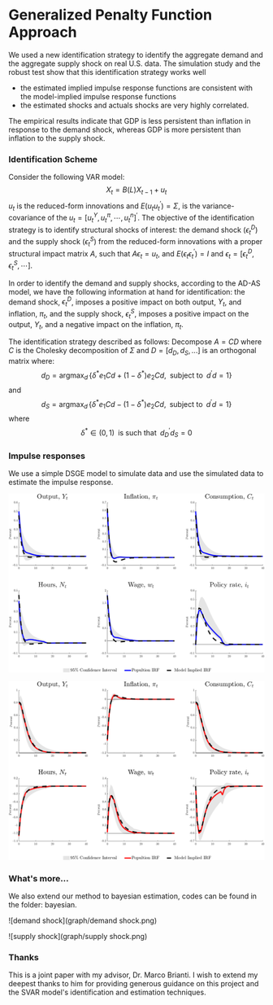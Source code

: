 # Generalized Penalty Function Approach

We used a new identification strategy to identify the aggregate demand and the aggregate supply shock on real U.S. data. The simulation study and the robust test show that this identification strategy works well

* the estimated implied impulse response functions are consistent with the model-implied impulse response functions
* the estimated shocks and actuals shocks are very highly correlated. 

The empirical results indicate that GDP is less persistent than inflation in response to the demand shock, whereas GDP is more persistent than inflation to the supply shock.



### Identification Scheme

Consider the following VAR model:
$$
X_t=B(L)X_{t-1}+u_t
$$
$u_t$ is the reduced-form innovations and $E(u_tu_t^{'})=\Sigma$, is the variance-covariance of the $u_t=[u^Y_t, u^{\pi}_t, \cdots, u^{n}_t]^{'}$. The objective of the identification strategy is to identify structural shocks of interest: the demand shock ($\epsilon^D_t$) and the supply shock ($\epsilon^S_t$) from the reduced-form innovations with a proper structural impact matrix $A$, such that $A\epsilon_t=u_t$, and $E(\epsilon_t\epsilon_t^{'})=I$ and $\epsilon_t=[\epsilon^D_t, \epsilon^S_t,\cdots]$. 



In order to identify the demand and supply shocks, according to the AD-AS model, we have the following information at hand for identification: the demand shock, $\epsilon^D_t$, imposes a positive impact on both output, $Y_t$, and inflation, $\pi_t$, and the supply shock, $\epsilon^S_t$, imposes a positive impact on the output, $Y_t$, and a negative impact on the inflation, $\pi_t$.



The identification strategy described as follows: Decompose $A=CD$ where $C$ is the Cholesky decomposition of $\Sigma$ and $D=[d_D, d_S, ...]$ is an orthogonal matrix where:
$$
d_D=\mathop{\arg\max}_{d}\,\{\delta^{*}e_1Cd+(1-\delta^{*})e_2Cd,\;\;\text{subject to}\;\;d^{'}d=1\}
$$
and 
$$
d_S=\mathop{\arg\max}_{d}\,\{\delta^{*}e_1Cd-(1-\delta^{*})e_2Cd,\;\;\text{subject to}\;\;d^{'}d=1\}
$$
where
$$
\delta^{*}\in(0,1) \;\;\text{is such that}\;\; d_D^{'}d_S=0
$$


### Impulse responses

We use a simple DSGE model to simulate data and use the simulated data to estimate the impulse response.

![baselineCompD](graph/baselineCompD.png)

![baselineCompS](graph/baselineCompS.png)



### What's more...

We also extend our method to bayesian estimation, codes can be found in the folder: bayesian.

![demand shock](graph/demand shock.png)

![supply shock](graph/supply shock.png)



### Thanks

This is a joint paper with my advisor, Dr. Marco Brianti. I wish to extend my deepest thanks to him for providing generous guidance on this project and the SVAR model's identification and estimation techniques.

